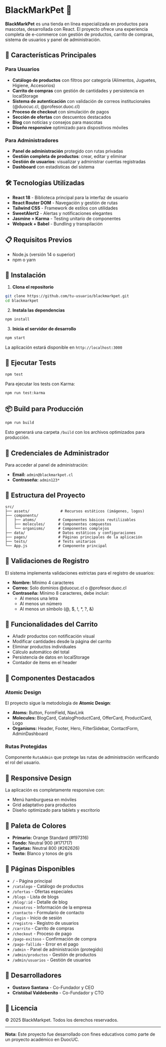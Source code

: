 # BlackMarkPet 🐾

**BlackMarkPet** es una tienda en línea especializada en productos para mascotas, desarrollada con React. El proyecto ofrece una experiencia completa de e-commerce con gestión de productos, carrito de compras, sistema de usuarios y panel de administración.

## 🚀 Características Principales

### Para Usuarios
- **Catálogo de productos** con filtros por categoría (Alimentos, Juguetes, Higiene, Accesorios)
- **Carrito de compras** con gestión de cantidades y persistencia en localStorage
- **Sistema de autenticación** con validación de correos institucionales (@duocuc.cl, @profesor.duoc.cl)
- **Proceso de checkout** con simulación de pagos
- **Sección de ofertas** con descuentos destacados
- **Blog** con noticias y consejos para mascotas
- **Diseño responsive** optimizado para dispositivos móviles

### Para Administradores
- **Panel de administración** protegido con rutas privadas
- **Gestión completa de productos**: crear, editar y eliminar
- **Gestión de usuarios**: visualizar y administrar cuentas registradas
- **Dashboard** con estadísticas del sistema

## 🛠️ Tecnologías Utilizadas

- **React 18** - Biblioteca principal para la interfaz de usuario
- **React Router DOM** - Navegación y gestión de rutas
- **Tailwind CSS** - Framework de estilos con utilidades
- **SweetAlert2** - Alertas y notificaciones elegantes
- **Jasmine + Karma** - Testing unitario de componentes
- **Webpack + Babel** - Bundling y transpilación

## 📋 Requisitos Previos

- Node.js (versión 14 o superior)
- npm o yarn

## 🔧 Instalación

1. **Clona el repositorio**
```bash
git clone https://github.com/tu-usuario/blackmarkpet.git
cd blackmarkpet
```

2. **Instala las dependencias**
```bash
npm install
```

3. **Inicia el servidor de desarrollo**
```bash
npm start
```

La aplicación estará disponible en `http://localhost:3000`

## 🧪 Ejecutar Tests

```bash
npm test
```

Para ejecutar los tests con Karma:
```bash
npm run test:karma
```

## 📦 Build para Producción

```bash
npm run build
```

Esto generará una carpeta `/build` con los archivos optimizados para producción.

## 👤 Credenciales de Administrador

Para acceder al panel de administración:

- **Email:** `admin@blackmarkpet.cl`
- **Contraseña:** `admin123*`

## 🎯 Estructura del Proyecto

```
src/
├── assets/              # Recursos estáticos (imágenes, logos)
├── components/
│   ├── atoms/          # Componentes básicos reutilizables
│   ├── molecules/      # Componentes compuestos
│   └── organisms/      # Componentes complejos
├── data/               # Datos estáticos y configuraciones
├── pages/              # Páginas principales de la aplicación
├── tests/              # Tests unitarios
└── App.js              # Componente principal

```

## 🔐 Validaciones de Registro

El sistema implementa validaciones estrictas para el registro de usuarios:

- **Nombre:** Mínimo 4 caracteres
- **Correo:** Solo dominios @duocuc.cl o @profesor.duoc.cl
- **Contraseña:** Mínimo 8 caracteres, debe incluir:
  - Al menos una letra
  - Al menos un número
  - Al menos un símbolo (@, $, !, *, ?, &)

## 🛒 Funcionalidades del Carrito

- Añadir productos con notificación visual
- Modificar cantidades desde la página del carrito
- Eliminar productos individuales
- Cálculo automático del total
- Persistencia de datos en localStorage
- Contador de items en el header

## 🎨 Componentes Destacados

### Atomic Design
El proyecto sigue la metodología de **Atomic Design**:

- **Atoms:** Button, FormField, NavLink
- **Molecules:** BlogCard, CatalogProductCard, OfferCard, ProductCard, Logo
- **Organisms:** Header, Footer, Hero, FilterSidebar, ContactForm, AdminDashboard

### Rutas Protegidas
Componente `RutaAdmin` que protege las rutas de administración verificando el rol del usuario.

## 📱 Responsive Design

La aplicación es completamente responsive con:
- Menú hamburguesa en móviles
- Grid adaptativo para productos
- Diseño optimizado para tablets y escritorio

## 🎨 Paleta de Colores

- **Primario:** Orange Standard (#f97316)
- **Fondo:** Neutral 900 (#171717)
- **Tarjetas:** Neutral 800 (#262626)
- **Texto:** Blanco y tonos de gris

## 📄 Páginas Disponibles

- `/` - Página principal
- `/catalogo` - Catálogo de productos
- `/ofertas` - Ofertas especiales
- `/blogs` - Lista de blogs
- `/blog/:id` - Detalle de blog
- `/nosotros` - Información de la empresa
- `/contacto` - Formulario de contacto
- `/login` - Inicio de sesión
- `/registro` - Registro de usuarios
- `/carrito` - Carrito de compras
- `/checkout` - Proceso de pago
- `/pago-exitoso` - Confirmación de compra
- `/pago-fallido` - Error en el pago
- `/admin` - Panel de administración (protegido)
- `/admin/productos` - Gestión de productos
- `/admin/usuarios` - Gestión de usuarios

## 👥 Desarrolladores

- **Gustavo Santana** - Co-Fundador y CEO
- **Cristóbal Valdebenito** - Co-Fundador y CTO

## 📝 Licencia

© 2025 BlackMarkpet. Todos los derechos reservados.

---

**Nota:** Este proyecto fue desarrollado con fines educativos como parte de un proyecto académico en DuocUC.
